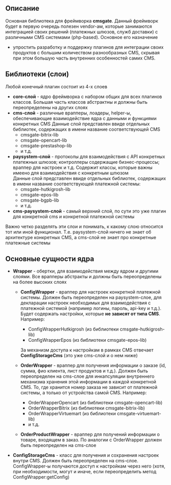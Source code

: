 ## Описание 
Основная библиотека для фреймворка **cmsgate**. Данный фреймворк будет в первую очередь полезен vendor-ам, которые занимаются
интеграцией своих решений (платежных шлюзов, служб доставки) с различными CMS системами (php-based). Основное его назначение 
- упростить разработку и поддержку плагинов для интеграции своих продуктов с большим количеством разнообразных CMS, скрывая
при этом большую часть внутренних особенностей самих CMS.

## Библиотеки (слои)
Любой конечный плагин состоит из 4-х слоев
* **core-слой** - ядро фреймворка с набором общих для всех плагинов классов. Большая часть классов абстрактны и должны
быть переопределены на других слоях
* **cms-слой** - различные врапперы, лоадеры, helper-ы, обеспечивающие взаимодействие ядра с данными и функциями конкретных CMS
Данные слой представлен ввиде отдельных библиотек, содержащих в имени название соответствующей CMS
    * cmsgate-bitrix-lib
    * cmsgate-opencart-lib
    * cmsgate-prestashop-lib
    * и т.д.    
* **paysystem-слой** - протоколы для взаимодействия с API конкретных платежных шлюзов; контроллеры содержащие бизнес-процессы;
враппер для настроек и т.д. Содержит классы, которые важны имеено для взаимодействия с конкретным шлюзом  
Данные слой представлен ввиде отдельных библиотек, содержащих в имени название соответствующей платежной системы:
    * cmsgate-hutkigrosh-lib
    * cmsgate-epos-lib
    * cmsgate-bgpb-lib
    * и т.д.   
* **cms-paysystem-слой** - самый верхний слой, по сути это уже плагин для конкретной cms и конкретной платежной системы

Важно четко разделять эти слои и понимать, к какому слою относится тот или иной функционал. 
Т.е. paysystem-слой ничего не знает об архитектуре конкретных CMS, а cms-слой не знает про конкретные платежные системы

## Основные сущности ядра
* **Wrapper** - обертки, для взаимодействия между ядром и другими слоями. Все врапперы абстракты и должны быть переопределены
на более высоких слоях
    * **ConfigWrapper** - враппер для настроек конкретной платежной системы. Должен быть переопределен на paysystem-слое, 
для декларации настроек необходимых для взаимодействия с платежной системой (например логины, пароль, api-key и т.д.). 
Будет содержать настройки, которые **не зависят от типа CMS**. Например:
        * ConfigWrapperHutkigrosh (из библиотеки cmsgate-hutkigrosh-lib)
        * ConfigWrapperEpos (из библиотеки cmsgate-epos-lib)

        За механизм доступа к настройкам в рамках CMS отвечает **ConfigStorageСms** (это уже cms-слой и о нем ниже)    
    * **OrderWrapper** - враппер для получения информации о заказе (id, сумма, фио клиента, лист продуктов и т.д.). Должен быть 
    переопределен на cms-слое для инкапсуляции внутреннего механизма хранения этой информации в каждой конкретной CMS. То, где хранится
    номер заказа не зависит от платежной системы, а только от устройства самой CMS. Например:
        * OrderWrapperOpencart (из библиотеки cmsgate-opencart-lib)  
        * OrderWrapperBitrix (из библиотеки cmsgate-bitrix-lib)     
        * OrderWrapperVirtuemart (из библиотеки cmsgate-virtuemart-lib) 
        * и т.д.
    * **OrderProductWrapper** - враппер для получений информации о товаре, входящем в заказ. По аналогии с OrderWrapper
    должен быть переопределен на cms-слое 
* **ConfigStorageCms** - класс для получения и сохранения настроек внутри CMS. Должен быть переопределен на cms-слое. 
ConfigWrapper-ы получаются доступ к настройкам через него (хотя, при необходимости, могут и иначе, если переопределить метод ConfigWrapper:getConfig)